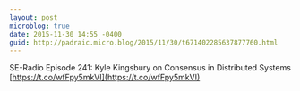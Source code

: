 ```yaml
---
layout: post
microblog: true
date: 2015-11-30 14:55 -0400
guid: http://padraic.micro.blog/2015/11/30/t671402285637877760.html
---
```

SE-Radio Episode 241: Kyle Kingsbury on Consensus in Distributed Systems [https://t.co/wfFpy5mkVI](https://t.co/wfFpy5mkVI)
